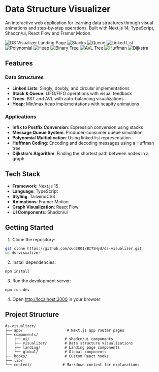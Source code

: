 # Data Structure Visualizer

An interactive web application for learning data structures through visual animations and step-by-step operations. Built with Next.js 14, TypeScript, Shadcn/ui, React Flow and Framer Motion.

![DS Visualizer Landing Page](./public/landing-light.png)
![Stacks](./public/ds-st.png)
![Queue](./public/ds-q.png)
![Linked List](./public/ds-ll.png)
![Polynomial](./public/ds-polynomial-multiplication.png)
![Heap](./public/ds-heap.png)
![Binary Tree](./public/ds-bst.png)
![AVL Tree](./public/ds-avl.png)
![Huffman](./public/ds-huffman.png)
![Dijkstra](./public/ds-dijkstra.png)

## Features

### Data Structures
- **Linked Lists**: Singly, doubly, and circular implementations
- **Stack & Queue**: LIFO/FIFO operations with visual feedback
- **Trees**: BST and AVL with auto-balancing visualizations
- **Heap**: Min/max heap implementations with heapify animations

### Applications
- **Infix to Postfix Conversion**: Expression conversion using stacks
- **Message Queue System**: Producer-consumer queue simulation
- **Polynomial Multiplication**: Using linked list representation
- **Huffman Coding**: Encoding and decoding messages using a Huffman tree
- **Dijkstra's Algorithm**: Finding the shortest path between nodes in a graph

## Tech Stack

- **Framework**: Next.js 15
- **Language**: TypeScript
- **Styling**: TailwindCSS
- **Animations**: Framer Motion
- **Graph Visualization**: React Flow
- **UI Components**: Shadcn/ui

## Getting Started

1. Clone the repository:
```bash
git clone https://github.com/sud3801/BITSHyd/ds-visualizer.git
cd ds-visualizer
```

2. Install dependencies:
```bash
npm install
```

3. Run the development server:
```bash
npm run dev
```

4. Open [http://localhost:3000](http://localhost:3000) in your browser

## Project Structure

```
ds-visualizer/
├── app/                    # Next.js app router pages
├── components/            
│   ├── ui/                # shadcn/ui components
│   ├── visualizer/        # Data structure visualizations
│   ├── landing/           # Landing page components
│   └── global/            # Global components
├── hooks/                 # Custom React hooks
├── lib/                  
└── content/              # Markdown content for explanations
```



